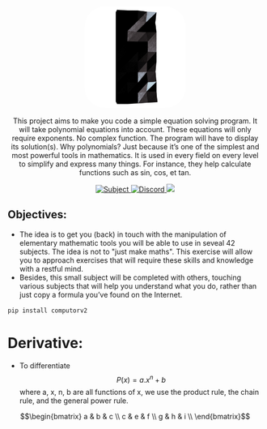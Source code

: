 <p align="center">
	<a href="" target="blank">
		<img style="border-radius: 40px;" src="docs/assets/img/42intro.png" width="200" alt="Toast Logo" />
	</a>
</p>

<p align="center">
    This project aims to make you code a simple equation solving program. It will take polynomial equations into account. These equations will only require exponents. No complex
    function. The program will have to display its solution(s).
    Why polynomials? Just because it’s one of the simplest and most powerful tools in
    mathematics. It is used in every field on every level to simplify and express many things.
    For instance, they help calculate functions such as sin, cos, et tan.
</p>

<p align="center">
		<a href="https://abdelmathin.github.io/42attachments/subjects/en//42subjects-computorv1.pdf" target="_blank">
			<img src="https://img.shields.io/badge/subject-pdf-red" alt="Subject"/>
		</a>
		<a href="#">
			<img src="https://img.shields.io/badge/version-v1.0.0-blue" alt="Discord"/>
		</a>
		<!-- <a href="https://discord.gg/Xvqyc33KRR" target="_blank">
			<img src="https://img.shields.io/badge/discord-online-brightgreen.svg" alt="Discord"/>
		</a>
		<a href="https://twitter.com/abdelmathin" target="_blank">
			<img src="https://img.shields.io/badge/twitter-online-brightgreen.svg">
		</a> -->
		<a href="https://paypal.me/abdelmathin" target="_blank">
			<img src="https://img.shields.io/badge/Donate-PayPal-ff3f59.svg"/>
		</a>
</p>

## Objectives:

- The idea is to get you (back) in touch with the manipulation of elementary mathematic
    tools you will be able to use in seveal 42 subjects. The idea is not to "just make maths".
    This exercise will allow you to approach exercises that will require these skills and knowledge with a restful mind.
- Besides, this small subject will be completed with others, touching various subjects
    that will help you understand what you do, rather than just copy a formula you’ve found
    on the Internet.

```bash
pip install computorv2
```

# Derivative:

- To differentiate
$$ P(x) = a . x^n + b $$
where a, x, n, b are all functions of x, we use the product rule, the chain rule, and the general power rule.


```math
\begin{bmatrix} 
a & b & c \\
c & e & f \\
g & h & i \\
\end{bmatrix}
```


<!-- $$  P(x) = a . x^n + b $$

$$  \frac{d P(x)}{d x} = \frac{d a}{d x} . x^n + a . \frac{d x^n}{d x} + \frac{d b}{d x} $$
$$ \frac{d x^n}{d x} = $$ -->


